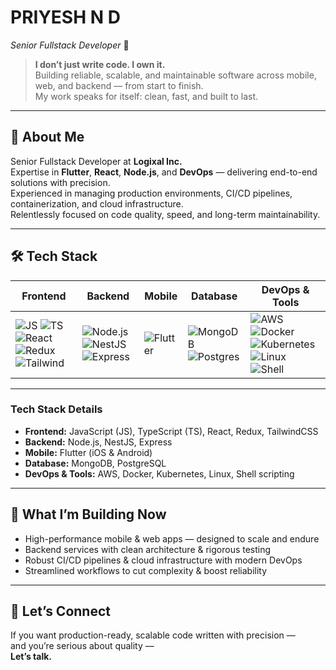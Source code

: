 # PRIYESH N D  
*Senior Fullstack Developer* 🚀

> **I don’t just write code. I own it.**  
> Building reliable, scalable, and maintainable software across mobile, web, and backend — from start to finish.  
> My work speaks for itself: clean, fast, and built to last.

---

## 🧠 About Me

Senior Fullstack Developer at **Logixal Inc.**  
Expertise in **Flutter**, **React**, **Node.js**, and **DevOps** — delivering end-to-end solutions with precision.  
Experienced in managing production environments, CI/CD pipelines, containerization, and cloud infrastructure.  
Relentlessly focused on code quality, speed, and long-term maintainability.

---

## 🛠️ Tech Stack

| Frontend                      | Backend                    | Mobile                  | Database              | DevOps & Tools                     |
|-------------------------------|----------------------------|-------------------------|-----------------------|----------------------------------|
| ![JS](https://skillicons.dev/icons?i=js) ![TS](https://skillicons.dev/icons?i=ts) ![React](https://skillicons.dev/icons?i=react) ![Redux](https://skillicons.dev/icons?i=redux) ![Tailwind](https://skillicons.dev/icons?i=tailwind) | ![Node.js](https://skillicons.dev/icons?i=nodejs) ![NestJS](https://skillicons.dev/icons?i=nestjs) ![Express](https://skillicons.dev/icons?i=express) | ![Flutter](https://skillicons.dev/icons?i=flutter) | ![MongoDB](https://skillicons.dev/icons?i=mongodb) ![Postgres](https://skillicons.dev/icons?i=postgres) | ![AWS](https://skillicons.dev/icons?i=aws) ![Docker](https://skillicons.dev/icons?i=docker) ![Kubernetes](https://skillicons.dev/icons?i=kubernetes) ![Linux](https://skillicons.dev/icons?i=linux) ![Shell](https://skillicons.dev/icons?i=bash) |

---

### Tech Stack Details

- **Frontend:** JavaScript (JS), TypeScript (TS), React, Redux, TailwindCSS  
- **Backend:** Node.js, NestJS, Express  
- **Mobile:** Flutter (iOS & Android)  
- **Database:** MongoDB, PostgreSQL  
- **DevOps & Tools:** AWS, Docker, Kubernetes, Linux, Shell scripting  

---

## 🔄 What I’m Building Now

- High-performance mobile & web apps — designed to scale and endure  
- Backend services with clean architecture & rigorous testing  
- Robust CI/CD pipelines & cloud infrastructure with modern DevOps  
- Streamlined workflows to cut complexity & boost reliability  

---

## 🤝 Let’s Connect

If you want production-ready, scalable code written with precision —  
and you’re serious about quality —  
**Let’s talk.**
